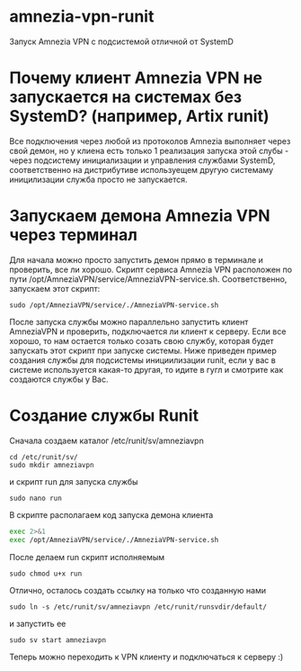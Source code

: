 # amnezia-vpn-runit
Запуск Amnezia VPN с подсистемой отличной от SystemD

# Почему клиент Amnezia VPN не запускается на системах без SystemD? (например, Artix runit)
Все подключения через любой из протоколов Amnezia выполняет через свой демон, но у клиена есть только 1 реализация запуска этой слубы - через подсистему инициализации и управления службами SystemD, соответственно на дистрибутиве используещем другую системаму иницилизации служба просто не запускается.

# Запускаем демона Amnezia VPN через терминал
Для начала можно просто запустить демон прямо в терминале и проверить, все ли хорошо. Скрипт сервиса Amnezia VPN расположен по пути /opt/AmneziaVPN/service/AmneziaVPN-service.sh. Соответственно, запускаем этот скрипт:
```shell
sudo /opt/AmneziaVPN/service/./AmneziaVPN-service.sh
```
После запуска службы можно параллельно запустить клиент AmneziaVPN и проверить, подключается ли клиент к серверу. Если все хорошо, то нам остается только созать свою службу, которая будет запускать этот скрипт при запуске системы. Ниже приведен пример создания службы для подсистемы инициилизации runit, если у вас в системе используется какая-то другая, то идите в гугл и смотрите как создаются службы у Вас.

# Создание службы Runit
Сначала создаем каталог /etc/runit/sv/amneziavpn
```shell
cd /etc/runit/sv/
sudo mkdir amneziavpn
```
и скрипт run для запуска службы
```shell
sudo nano run
```
В скрипте располагаем код запуска демона клиента

```bash
exec 2>&1
exec /opt/AmneziaVPN/service/./AmneziaVPN-service.sh
```
После делаем run скрипт исполняемым
```shell
sudo chmod u+x run
```
Отлично, осталось создать ссылку на только что созданную нами
```shell
sudo ln -s /etc/runit/sv/amneziavpn /etc/runit/runsvdir/default/
```
и запустить ее
```shell
sudo sv start amneziavpn
```
Теперь можно переходить к VPN клиенту и подключаться к серверу :)
